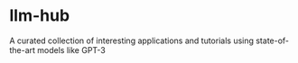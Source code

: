 # llm-hub
A curated collection of interesting applications and tutorials using state-of-the-art models like GPT-3
